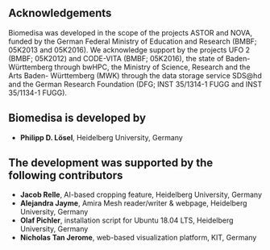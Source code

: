 ## Acknowledgements
Biomedisa was developed in the scope of the projects ASTOR and NOVA, funded by the German Federal Ministry of Education and Research (BMBF; 05K2013 and 05K2016). We acknowledge support by the projects UFO 2 (BMBF; 05K2012) and CODE-VITA (BMBF; 05K2016), the state of Baden-Württemberg through bwHPC, the Ministry of Science, Research and the Arts Baden- Württemberg (MWK) through the data storage service SDS@hd and the German Research Foundation (DFG; INST 35/1314-1 FUGG and INST 35/1134-1 FUGG).

## Biomedisa is developed by
* **Philipp D. Lösel**, Heidelberg University, Germany

## The development was supported by the following contributors
* **Jacob Relle**, AI-based cropping feature, Heidelberg University, Germany
* **Alejandra Jayme**, Amira Mesh reader/writer & webpage, Heidelberg University, Germany
* **Olaf Pichler**, installation script for Ubuntu 18.04 LTS, Heidelberg University, Germany
* **Nicholas Tan Jerome**, web-based visualization platform, KIT, Germany

